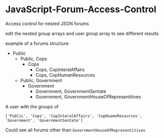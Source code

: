# JavaScript-Forum-Access-Control
Access control for nested JSON forums

edit the nested group arrays and user group array to see different results

example of a forums structure

- Public
  - Public, Cops
    - Cops
      - Cops, CopInteralAffairs
      - Cops, CopHumanResources
  - Public, Government
    - Government
      - Government, GovernmentSentate
      - Government, GovernmentHouseOfRepresentitives


A user with the groups of 

`['Public', 'Cops', 'CopInteralAffairs', 'CopHuamnResources', 'Government', 'GovernmentSentate']`

Could see all forums other than `GovernmentHouseOfRepresentitives`
